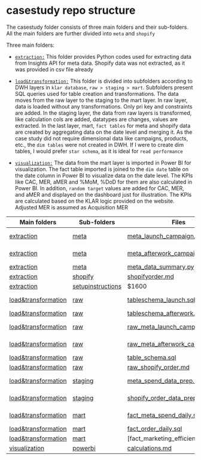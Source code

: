 # casestudy repo structure

The casestudy folder consists of three main folders and their sub-folders. All the main folders are further divided into ```meta``` and ```shopify```

Three main folders:

* [```extraction:```](extraction) This folder provides Python codes used for extracting data from Insights API for meta data. Shopify data was not extracted, as it was provided in csv file already
  
* [```load&transformation:```](load&transformation) This folder is divided into subfolders according to DWH layers in ```klar database```, ```raw > staging > mart```. Subfolders present SQL queries used for table creation and transformations. The data moves from the raw layer to the staging to the mart layer. In raw layer, data is loaded without any transformations. Only pri key and constraints are added. In the staging layer, the data from raw layers is transformed, like calculation cols are added, datatypes are changes, values are extracted. In the last layer, mart, ```fact tables``` for meta and shopify data are created by aggregating data on the date level and merging it. As the case study did not require dimensional data like campaigns, products, etc., the ```dim tables``` were not created in DWH. If I were to create dim tables, I would prefer ```star schema```, as it is ideal for ```read performance```
  
* [```visualization:```](visualization) The data from the mart layer is imported in Power BI for visualization. The fact table imported is joined to the ```dim date``` table on the date column in Power BI to visualize data on the date level. The KPIs like CAC, MER, aMER and %MoM, %DoD for them are also calculated in Power BI. In addition, ```random target``` values are added for CAC, MER, and aMER and displayed on the dashboard just for illustration. The KPIs are calculated based on the KLAR logic provided on the website. Adjusted MER is assumed as Acquisition MER

| Main folders      | Sub-folders       | Files | Description |
| ------------- |-------------| ----- |-------------|
| [extraction](extraction)     | [meta](extraction/meta) | [meta_launch_campaign.py](extraction/meta/meta_launch_campaign.py) | Python code used to extract Meta data for launch campaign from Insights API and load it into PostgreSQL|
| [extraction](extraction)     | [meta](extraction/meta) | [meta_afterwork_campaign.py](extraction/meta/meta_afterwork_campaign.py) | Python code used to extract Meta data for afterwork campaign from Insights API and load it into PostgreSQL|
| [extraction](extraction)     | [meta](extraction/meta) | [meta_data_summary.py](extraction/meta/meta_data_summary.py) | Python code used to cross-check data retrieved on date and campaign level
| [extraction](extraction)     | [shopify](extraction/shopify) | [shopifyorder.md](extraction/shopify/shopifyorder.md) | Steps carried out to extract shopify data |
| [extraction](extraction)     | [setupinstructions](extraction/setupinstructions) | $1600 | 
| [load&transformation](load&transformation)    | [raw](load&transformation/dwhlayer/raw)      |   [tableschema_launch.sql](load&transformation/dwhlayer/raw/meta/tableschema_launch.sql) | SQL query used to create raw_meta_afterwork_campaign table schema in PostgreSQL|
| [load&transformation](load&transformation)    | [raw](load&transformation/dwhlayer/raw)      |   [tableschema_afterwork.sql](load&transformation/dwhlayer/raw/meta/tableschema_afterwork.sql) | SQL query used to create raw_meta_launch_campaign table schema in PostgreSQL|
| [load&transformation](load&transformation)    | [raw](load&transformation/dwhlayer/raw)      |   [raw_meta_launch_campaign.md](load&transformation/dwhlayer/raw/meta/raw_meta_launch_campaign.md) | Steps taken to load data in raw_meta_launch_campaign table in raw layer of data warehouse|
| [load&transformation](load&transformation)    | [raw](load&transformation/dwhlayer/raw)      |   [raw_meta_afterwork_campaign.md](load&transformation/dwhlayer/raw/meta/raw_meta_afterwork_campaign.md) | Steps taken to load data in raw_meta_afterwork_campaign table in raw layer of data warehouse|
| [load&transformation](load&transformation)    | [raw](load&transformation/dwhlayer/raw)      |   [table_schema.sql](load&transformation/dwhlayer/raw/shopify/table_schema.sql) | SQL query used to create raw_shopify_order table  schema in PostgreSQL |
| [load&transformation](load&transformation)    | [raw](load&transformation/dwhlayer/raw)      |   [raw_shopify_order.md](load&transformation/dwhlayer/raw/shopify/raw_shopify_order.md) | Steps taken to load data in raw_shopify_order table in raw layer of data warehouse |
| [load&transformation](load&transformation)    | [staging](load&transformation/dwhlayer/staging)      |   [meta_spend_data_prep.sql](load&transformation/dwhlayer/staging/meta/meta_spend_data_prep.sql) | SQL query used to create meta_spend_data_prep table in raw layer of data warehouse |
| [load&transformation](load&transformation)    | [staging](load&transformation/dwhlayer/staging)      |   [shopify_order_data_prep.sql](load&transformation/dwhlayer/staging/shopify/shopify_order_data_prep.sql)| SQL query used to create shopify_order_data_prep table in raw layer of data warehouse|
| [load&transformation](load&transformation)    | [mart](load&transformation/dwhlayer/mart)      |  [fact_meta_spend_daily.sql](load&transformation/dwhlayer/mart/meta/fact_meta_spend_daily.sql)  | SQL query used to create fact_meta_spend_daily table in raw layer of data warehouse|
| [load&transformation](load&transformation)    | [mart](load&transformation/dwhlayer/mart)      |  [fact_order_daily.sql](load&transformation/dwhlayer/mart/shopify/fact_order_daily.sql)  | SQL query used to create fact_order_daily table in raw layer of data warehouse|
| [load&transformation](load&transformation)    | [mart](load&transformation/dwhlayer/mart)      |  [fact_marketing_efficiency_daily.sql] |(load&transformation/dwhlayer/mart/combined/fact_marketing_efficiency_daily.sql)  | SQL query used to create fact_marketing_efficiency_daily table in raw layer of data warehouse|
| [visualization](visualization) | [powerbi](visualization/powerbi)      |    [calculations.md](visualization/powerbi/calculations.md) | KPIs calculation done in Power BI|
